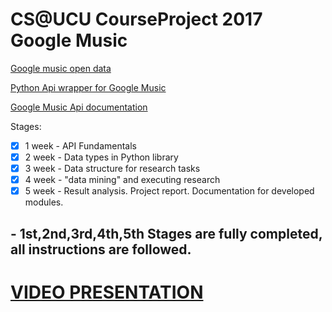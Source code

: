# CS@UCU CourseProject 2017 Google Music

[Google music open data](http://music.google.com/)

[Python Api wrapper for Google Music](http://code.google.com/p/pymaps/)

[Google Music Api documentation](https://developers.google.com/sheets/)


Stages:
- [X] 1 week - API Fundamentals
- [X] 2 week - Data types in Python library
- [X] 3 week - Data structure for research tasks
- [X] 4 week - "data mining" and executing research
- [X] 5 week - Result analysis. Project report. Documentation for developed modules.

## - 1st,2nd,3rd,4th,5th Stages are fully completed, all instructions are followed.

# [VIDEO PRESENTATION](https://drive.google.com/open?id=0B5Q8cx21mHaFZlo3ZE9qYUtyQm8)

